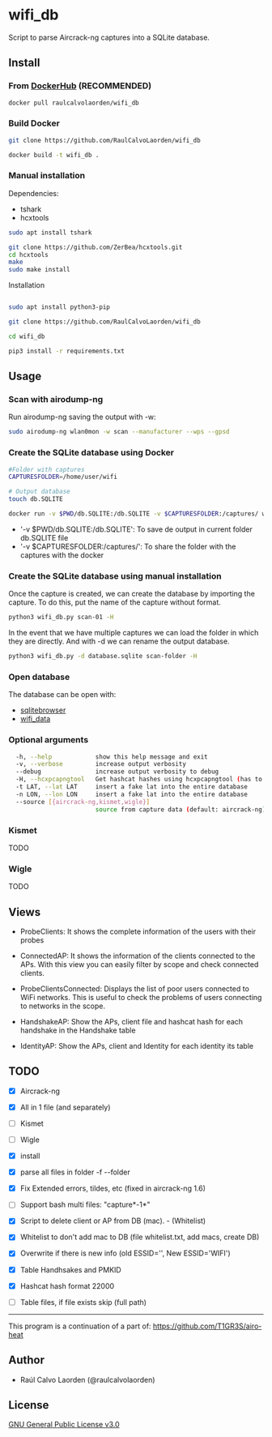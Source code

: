 # wifi_db
Script to parse Aircrack-ng captures into a SQLite database.

## Install

### From [DockerHub](https://hub.docker.com/r/raulcalvolaorden/wifi_db) (RECOMMENDED)

``` bash
docker pull raulcalvolaorden/wifi_db
``` 

### Build Docker

``` bash
git clone https://github.com/RaulCalvoLaorden/wifi_db

docker build -t wifi_db .
```

### Manual installation

Dependencies:

- tshark
- hcxtools

``` bash
sudo apt install tshark

git clone https://github.com/ZerBea/hcxtools.git
cd hcxtools
make 
sudo make install
```

Installation

``` bash

sudo apt install python3-pip

git clone https://github.com/RaulCalvoLaorden/wifi_db

cd wifi_db

pip3 install -r requirements.txt 

```


## Usage

### Scan with airodump-ng

Run airodump-ng saving the output with -w:

``` bash
sudo airodump-ng wlan0mon -w scan --manufacturer --wps --gpsd
```

### Create the SQLite database using Docker

``` bash
#Folder with captures
CAPTURESFOLDER=/home/user/wifi

# Output database
touch db.SQLITE

docker run -v $PWD/db.SQLITE:/db.SQLITE -v $CAPTURESFOLDER:/captures/ wifi_db -H
```

- '-v $PWD/db.SQLITE:/db.SQLITE': To save de output in current folder db.SQLITE file
- '-v $CAPTURESFOLDER:/captures/': To share the folder with the captures with the docker


### Create the SQLite database using manual installation

Once the capture is created, we can create the database by importing the capture. To do this, put the name of the capture without format.

``` bash
python3 wifi_db.py scan-01 -H
```

In the event that we have multiple captures we can load the folder in which they are directly. And with -d we can rename the output database.

``` bash
python3 wifi_db.py -d database.sqlite scan-folder -H
```

### Open database

The database can be open with:
- [sqlitebrowser](https://sqlitebrowser.org/)
- [wifi_data](https://github.com/RaulCalvoLaorden/wifi_data)


### Optional arguments

``` bash
  -h, --help            show this help message and exit
  -v, --verbose         increase output verbosity
  --debug               increase output verbosity to debug
  -H, --hcxpcapngtool   Get hashcat hashes using hcxpcapngtool (has to be installed)
  -t LAT, --lat LAT     insert a fake lat into the entire database
  -n LON, --lon LON     insert a fake lat into the entire database
  --source [{aircrack-ng,kismet,wigle}]
                        source from capture data (default: aircrack-ng) 
```

### Kismet

TODO

### Wigle

TODO

## Views

- ProbeClients: It shows the complete information of the users with their probes

- ConnectedAP: It shows the information of the clients connected to the APs. With this view you can easily filter by scope and check connected clients.

- ProbeClientsConnected: Displays the list of poor users connected to WiFi networks. This is useful to check the problems of users connecting to networks in the scope.

- HandshakeAP: Show the APs, client file and hashcat hash for each handshake in the Handshake table

- IdentityAP: Show the APs, client and Identity for each identity its table

## TODO

- [X] Aircrack-ng

- [X] All in 1 file (and separately)

- [ ] Kismet

- [ ] Wigle

- [X] install 

- [X] parse all files in folder -f --folder

- [X] Fix Extended errors, tildes, etc (fixed in aircrack-ng 1.6)

- [ ] Support bash multi files: "capture*-1*"

- [X] Script to delete client or AP from DB (mac). - (Whitelist)

- [X] Whitelist to don't add mac to DB (file whitelist.txt, add macs, create DB)

- [X] Overwrite if there is new info (old ESSID='', New ESSID='WIFI')

- [X] Table Handhsakes and PMKID

- [x] Hashcat hash format 22000

- [ ] Table files, if file exists skip (full path)

---------

This program is a continuation of a part of: https://github.com/T1GR3S/airo-heat

## Author

- Raúl Calvo Laorden (@raulcalvolaorden)

## License

[GNU General Public License v3.0](https://github.com/RaulCalvoLaorden/wifi_db/blob/master/LICENSE)
